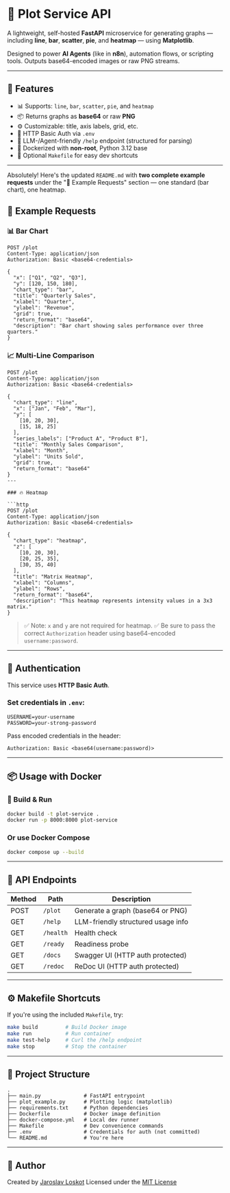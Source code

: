 # 🧮 Plot Service API

A lightweight, self-hosted **FastAPI** microservice for generating graphs — including **line**, **bar**, **scatter**, **pie**, and **heatmap** — using **Matplotlib**.

Designed to power **AI Agents** (like in **n8n**), automation flows, or scripting tools. Outputs base64-encoded images or raw PNG streams.

---

## 🚀 Features

- 📊 Supports: `line`, `bar`, `scatter`, `pie`, and `heatmap`
- 📦 Returns graphs as **base64** or raw **PNG**
- ⚙️ Customizable: title, axis labels, grid, etc.
- 🔐 HTTP Basic Auth via `.env`
- 🤖 LLM-/Agent-friendly `/help` endpoint (structured for parsing)
- 🐳 Dockerized with **non-root**, Python 3.12 base
- 🧰 Optional `Makefile` for easy dev shortcuts

---

Absolutely! Here's the updated `README.md` with **two complete example requests** under the "🧪 Example Requests" section — one standard (bar chart), one heatmap.


## 🧪 Example Requests

### 📊 Bar Chart

```http
POST /plot
Content-Type: application/json
Authorization: Basic <base64-credentials>

{
  "x": ["Q1", "Q2", "Q3"],
  "y": [120, 150, 180],
  "chart_type": "bar",
  "title": "Quarterly Sales",
  "xlabel": "Quarter",
  "ylabel": "Revenue",
  "grid": true,
  "return_format": "base64",
  "description": "Bar chart showing sales performance over three quarters."
}
````
### 📈 Multi-Line Comparison

```http
POST /plot
Content-Type: application/json
Authorization: Basic <base64-credentials>

{
  "chart_type": "line",
  "x": ["Jan", "Feb", "Mar"],
  "y": [
    [10, 20, 30],
    [15, 18, 25]
  ],
  "series_labels": ["Product A", "Product B"],
  "title": "Monthly Sales Comparison",
  "xlabel": "Month",
  "ylabel": "Units Sold",
  "grid": true,
  "return_format": "base64"
}
---

### 🔥 Heatmap

```http
POST /plot
Content-Type: application/json
Authorization: Basic <base64-credentials>

{
  "chart_type": "heatmap",
  "z": [
    [10, 20, 30],
    [20, 25, 35],
    [30, 35, 40]
  ],
  "title": "Matrix Heatmap",
  "xlabel": "Columns",
  "ylabel": "Rows",
  "return_format": "base64",
  "description": "This heatmap represents intensity values in a 3x3 matrix."
}
```

> ✅ Note: `x` and `y` are not required for heatmap.
> ✅ Be sure to pass the correct `Authorization` header using base64-encoded `username:password`.


---

## 🔐 Authentication

This service uses **HTTP Basic Auth**.

### Set credentials in `.env`:

```env
USERNAME=your-username
PASSWORD=your-strong-password
```

Pass encoded credentials in the header:

```
Authorization: Basic <base64(username:password)>
```

---

## 📦 Usage with Docker

### 🔨 Build & Run

```bash
docker build -t plot-service .
docker run -p 8000:8000 plot-service
```

### Or use Docker Compose

```bash
docker compose up --build
```

---

## 🔧 API Endpoints

| Method | Path      | Description                        |
| ------ | --------- | ---------------------------------- |
| POST   | `/plot`   | Generate a graph (base64 or PNG)   |
| GET    | `/help`   | LLM-friendly structured usage info |
| GET    | `/health` | Health check                       |
| GET    | `/ready`  | Readiness probe                    |
| GET    | `/docs`   | Swagger UI (HTTP auth protected)   |
| GET    | `/redoc`  | ReDoc UI (HTTP auth protected)     |

---

## ⚙️ Makefile Shortcuts

If you're using the included `Makefile`, try:

```bash
make build         # Build Docker image
make run           # Run container
make test-help     # Curl the /help endpoint
make stop          # Stop the container
```

---

## 📁 Project Structure

```
.
├── main.py              # FastAPI entrypoint
├── plot_example.py      # Plotting logic (matplotlib)
├── requirements.txt     # Python dependencies
├── Dockerfile           # Docker image definition
├── docker-compose.yml   # Local dev runner
├── Makefile             # Dev convenience commands
├── .env                 # Credentials for auth (not committed)
└── README.md            # You're here
```

---

## 👤 Author

Created by [Jaroslav Loskot](https://github.com/Jaroslav-Loskot)
Licensed under the [MIT License](LICENSE)